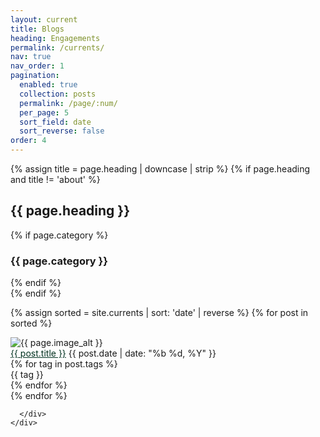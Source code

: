 ```yaml
---
layout: current
title: Blogs
heading: Engagements
permalink: /currents/
nav: true
nav_order: 1
pagination:
  enabled: true
  collection: posts
  permalink: /page/:num/
  per_page: 5
  sort_field: date
  sort_reverse: false
order: 4
---
```


<body class="{{ page.heading | downcase }}-page">
  <main class="default-content" aria-label="Content">
    <div class="container">
      <div class="page">
        {% assign title = page.heading | downcase | strip %}
        {% if page.heading and title != 'about' %}
        <hgroup class="page__header">
          <h2 class="page__title">{{ page.heading }}</h2>
          {% if page.category %}
          <h3 class="page__category">{{ page.category }}</h3>
          {% endif %}
        </hgroup>
        {% endif %}
        
{% assign sorted = site.currents | sort: 'date' | reverse %}
{% for post in sorted %}
  <div class="post-preview">
  <img class="post-preview__left" src="{{ post.image }}" alt="{{ page.image_alt }}">
  <div class="post-preview__right">
    <head>
    <style>
      .link { color: #013220; }
      .link:hover { color: #0099ff; } 
      .link { text-decoration: underline }
      .link:visited {colour: #cc00ff}
    </style>  
    </head>
    <a class="link" href="{{ post.forward }}">{{ post.title }}</a> 
    <span>{{ post.date | date: "%b %d, %Y" }}</span>
    <div class="tag-group">
      {% for tag in post.tags %}
        <div class="tag"><span class="tag-text">{{ tag }}</span></div>
      {% endfor %}
    </div>
  </div>
  </div>
{% endfor %}

      </div>
    </div>
  </main>
</body>
